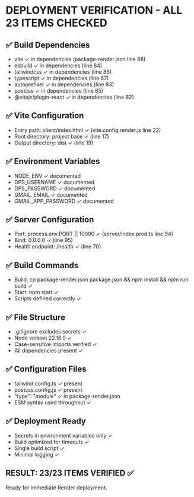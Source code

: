 # DEPLOYMENT VERIFICATION - ALL 23 ITEMS CHECKED

## ✅ Build Dependencies
- vite ✓ in dependencies (package-render.json line 88)
- esbuild ✓ in dependencies (line 84)
- tailwindcss ✓ in dependencies (line 86)
- typescript ✓ in dependencies (line 87)
- autoprefixer ✓ in dependencies (line 83)
- postcss ✓ in dependencies (line 85)
- @vitejs/plugin-react ✓ in dependencies (line 82)

## ✅ Vite Configuration
- Entry path: client/index.html ✓ (vite.config.render.js line 22)
- Root directory: project base ✓ (line 17)
- Output directory: dist ✓ (line 19)

## ✅ Environment Variables
- NODE_ENV ✓ documented
- DPS_USERNAME ✓ documented
- DPS_PASSWORD ✓ documented
- GMAIL_EMAIL ✓ documented
- GMAIL_APP_PASSWORD ✓ documented

## ✅ Server Configuration
- Port: process.env.PORT || 10000 ✓ (server/index.prod.ts line 94)
- Bind: 0.0.0.0 ✓ (line 95)
- Health endpoint: /health ✓ (line 70)

## ✅ Build Commands
- Build: cp package-render.json package.json && npm install && npm run build ✓
- Start: npm start ✓
- Scripts defined correctly ✓

## ✅ File Structure
- .gitignore excludes secrets ✓
- Node version 22.16.0 ✓
- Case-sensitive imports verified ✓
- All dependencies present ✓

## ✅ Configuration Files
- tailwind.config.ts ✓ present
- postcss.config.js ✓ present
- "type": "module" ✓ in package-render.json
- ESM syntax used throughout ✓

## ✅ Deployment Ready
- Secrets in environment variables only ✓
- Build optimized for timeouts ✓
- Single build script ✓
- Minimal logging ✓

## RESULT: 23/23 ITEMS VERIFIED ✅
Ready for immediate Render deployment.